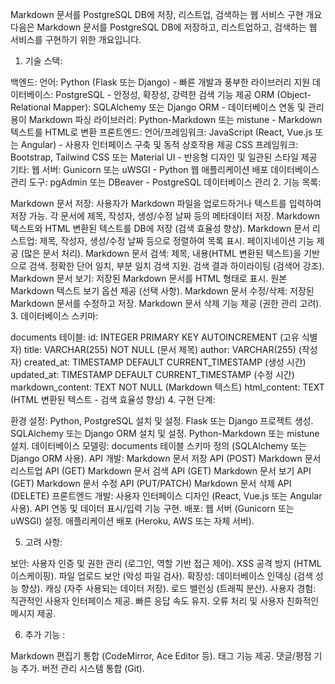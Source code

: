 Markdown 문서를 PostgreSQL DB에 저장, 리스트업, 검색하는 웹 서비스 구현 개요
다음은 Markdown 문서를 PostgreSQL DB에 저장하고, 리스트업하고, 검색하는 웹 서비스를 구현하기 위한 개요입니다.

1. 기술 스택:

백엔드:
언어: Python (Flask 또는 Django) - 빠른 개발과 풍부한 라이브러리 지원
데이터베이스: PostgreSQL - 안정성, 확장성, 강력한 검색 기능 제공
ORM (Object-Relational Mapper): SQLAlchemy 또는 Django ORM - 데이터베이스 연동 및 관리 용이
Markdown 파싱 라이브러리: Python-Markdown 또는 mistune - Markdown 텍스트를 HTML로 변환
프론트엔드:
언어/프레임워크: JavaScript (React, Vue.js 또는 Angular) - 사용자 인터페이스 구축 및 동적 상호작용 제공
CSS 프레임워크: Bootstrap, Tailwind CSS 또는 Material UI - 반응형 디자인 및 일관된 스타일 제공
기타:
웹 서버: Gunicorn 또는 uWSGI - Python 웹 애플리케이션 배포
데이터베이스 관리 도구: pgAdmin 또는 DBeaver - PostgreSQL 데이터베이스 관리
2. 기능 목록:

Markdown 문서 저장:
사용자가 Markdown 파일을 업로드하거나 텍스트를 입력하여 저장 가능.
각 문서에 제목, 작성자, 생성/수정 날짜 등의 메타데이터 저장.
Markdown 텍스트와 HTML 변환된 텍스트를 DB에 저장 (검색 효율성 향상).
Markdown 문서 리스트업:
제목, 작성자, 생성/수정 날짜 등으로 정렬하여 목록 표시.
페이지네이션 기능 제공 (많은 문서 처리).
Markdown 문서 검색:
제목, 내용(HTML 변환된 텍스트)을 기반으로 검색.
정확한 단어 일치, 부분 일치 검색 지원.
검색 결과 하이라이팅 (검색어 강조).
Markdown 문서 보기:
저장된 Markdown 문서를 HTML 형태로 표시.
원본 Markdown 텍스트 보기 옵션 제공 (선택 사항).
Markdown 문서 수정/삭제:
저장된 Markdown 문서를 수정하고 저장.
Markdown 문서 삭제 기능 제공 (권한 관리 고려).
3. 데이터베이스 스키마:

documents 테이블:
id: INTEGER PRIMARY KEY AUTOINCREMENT (고유 식별자)
title: VARCHAR(255) NOT NULL (문서 제목)
author: VARCHAR(255) (작성자)
created_at: TIMESTAMP DEFAULT CURRENT_TIMESTAMP (생성 시간)
updated_at: TIMESTAMP DEFAULT CURRENT_TIMESTAMP (수정 시간)
markdown_content: TEXT NOT NULL (Markdown 텍스트)
html_content: TEXT (HTML 변환된 텍스트 - 검색 효율성 향상)
4. 구현 단계:

환경 설정:
Python, PostgreSQL 설치 및 설정.
Flask 또는 Django 프로젝트 생성.
SQLAlchemy 또는 Django ORM 설치 및 설정.
Python-Markdown 또는 mistune 설치.
데이터베이스 모델링:
documents 테이블 스키마 정의 (SQLAlchemy 또는 Django ORM 사용).
API 개발:
Markdown 문서 저장 API (POST)
Markdown 문서 리스트업 API (GET)
Markdown 문서 검색 API (GET)
Markdown 문서 보기 API (GET)
Markdown 문서 수정 API (PUT/PATCH)
Markdown 문서 삭제 API (DELETE)
프론트엔드 개발:
사용자 인터페이스 디자인 (React, Vue.js 또는 Angular 사용).
API 연동 및 데이터 표시/입력 기능 구현.
배포:
웹 서버 (Gunicorn 또는 uWSGI) 설정.
애플리케이션 배포 (Heroku, AWS 또는 자체 서버).

5. 고려 사항:

보안:
사용자 인증 및 권한 관리 (로그인, 역할 기반 접근 제어).
XSS 공격 방지 (HTML 이스케이핑).
파일 업로드 보안 (악성 파일 검사).
확장성:
데이터베이스 인덱싱 (검색 성능 향상).
캐싱 (자주 사용되는 데이터 저장).
로드 밸런싱 (트래픽 분산).
사용자 경험:
직관적인 사용자 인터페이스 제공.
빠른 응답 속도 유지.
오류 처리 및 사용자 친화적인 메시지 제공.

6. 추가 기능 :

Markdown 편집기 통합 (CodeMirror, Ace Editor 등).
태그 기능 제공.
댓글/평점 기능 추가.
버전 관리 시스템 통합 (Git).
